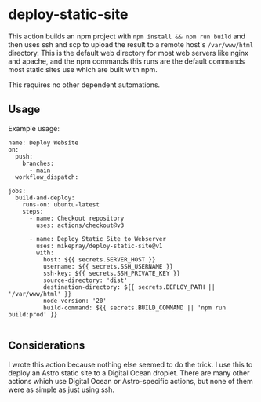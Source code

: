 # deploy-static-site

This action builds an npm project with `npm install && npm run build` and then uses ssh and scp to upload the result to a remote host's `/var/www/html` directory. This is the default web directory for most web servers like nginx and apache, and the npm commands this runs are the default commands most static sites use which are built with npm.

This requires no other dependent automations.

## Usage

Example usage:

```
name: Deploy Website
on:
  push:
    branches:
      - main
  workflow_dispatch:

jobs:
  build-and-deploy:
    runs-on: ubuntu-latest
    steps:
      - name: Checkout repository
        uses: actions/checkout@v3
        
      - name: Deploy Static Site to Webserver
        uses: mikepray/deploy-static-site@v1
        with:
          host: ${{ secrets.SERVER_HOST }}
          username: ${{ secrets.SSH_USERNAME }}
          ssh-key: ${{ secrets.SSH_PRIVATE_KEY }}
          source-directory: 'dist'
          destination-directory: ${{ secrets.DEPLOY_PATH || '/var/www/html' }}
          node-version: '20'
          build-command: ${{ secrets.BUILD_COMMAND || 'npm run build:prod' }}
      
```

## Considerations

I wrote this action because nothing else seemed to do the trick. I use this to deploy an Astro static site to a Digital Ocean droplet. There are many other actions which use Digital Ocean or Astro-specific actions, but none of them were as simple as just using ssh. 
